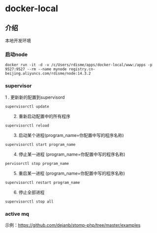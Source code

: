 # docker-local

## 介绍

本地开发环境



### 启动node

```
docker run -it -d -v /c/Users/rdisme/apps/docker-local/www:/apps -p 9527:9527 --rm --name mynode registry.cn-beijing.aliyuncs.com/rdisme/node:14.3.2
```



### supervisor

1 . 更新新的配置到supervisord

```
supervisorctl update
```

　　2. 重新启动配置中的所有程序

```
supervisorctl reload
```

　　3. 启动某个进程(program_name=你配置中写的程序名称)

```
supervisorctl start program_name
```

　　4. 停止某一进程 (program_name=你配置中写的程序名称)

```
pervisorctl stop program_name
```

　　5. 重启某一进程 (program_name=你配置中写的程序名称)

```
supervisorctl restart program_name
```

　　6. 停止全部进程

```
supervisorctl stop all
```





### active mq

示例：https://github.com/dejanb/stomp-php/tree/master/examples




